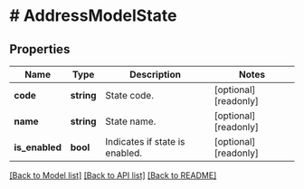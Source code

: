 # # AddressModelState

## Properties

Name | Type | Description | Notes
------------ | ------------- | ------------- | -------------
**code** | **string** | State code. | [optional] [readonly]
**name** | **string** | State name. | [optional] [readonly]
**is_enabled** | **bool** | Indicates if state is enabled. | [optional] [readonly]

[[Back to Model list]](../../README.md#models) [[Back to API list]](../../README.md#endpoints) [[Back to README]](../../README.md)
